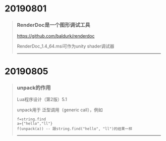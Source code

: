 # 20190801

> ### RenderDoc是一个图形调试工具
>
> https://github.com/baldurk/renderdoc
> 
> RenderDoc_1.4_64.msi可作为unity shader调试器
> 
> ----
>

# 20190805

> ### unpack的作用
>
> Lua程序设计（第2版）5.1
>
> unpack用于 泛型调用（generic call），例如
> ```
> f=string.find
> a={"hello","ll"}
> f(unpack(a)) -- 跟string.find("hello", "ll")的结果一样
> ```
> ----
>


